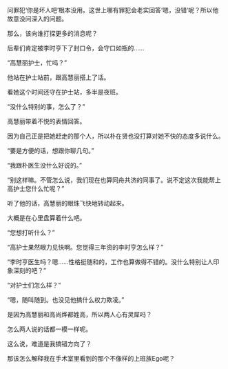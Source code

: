 问罪犯‘你是坏人吧’根本没用。这世上哪有罪犯会老实回答‘嗯，没错’呢？所以他故意没问深入的问题。

那么，该向谁打探更多的消息呢？

后辈们肯定被李时亨下了封口令，会守口如瓶的……

“高慧丽护士，忙吗？”

他站在护士站前，跟高慧丽搭上了话。

看她这个时间还守在护士站，多半是夜班。

“没什么特别的事，怎么了？”

高慧丽带着不悦的表情回答。

因为自己正是把她赶走的那个人，所以朴在贤也没打算对她不快的态度多说什么。

“要是方便的话，想跟你聊几句。”

“我跟朴医生没什么好说的。”

“别这样嘛。不管怎么说，我们现在也算同舟共济的同事了。说不定这次我能帮上高护士您什么忙呢？”

听了他的话，高慧丽的眼珠飞快地转动起来。

大概是在心里盘算着什么吧。

“您想打听什么？”

“高护士果然眼力见快啊。您觉得三年资的李时亨怎么样？”

“李时亨医生吗？嗯……性格挺随和的，工作也算做得不错的。没什么特别让人印象深刻的吧？”

“对护士们怎么样？”

“嗯，随叫随到。也没见他搞什么权力欺凌。”

是因为高慧丽和高尚烨都姓高，所以两人心有灵犀吗？

怎么两人说的话都一模一样呢。

这么说，难道是我搞错方向了？

那该怎么解释我在手术室里看到的那个不像样的上班族Ego呢？